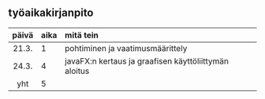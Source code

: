 ## työaikakirjanpito

| päivä | aika | mitä tein  |
| :----:|:-----| :-----|
| 21.3. | 1    | pohtiminen ja vaatimusmäärittely |
| 24.3. | 4    | javaFX:n kertaus ja graafisen käyttöliittymän aloitus |
| yht   | 5    | | 

